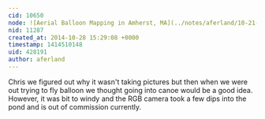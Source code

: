 ```yaml
---
cid: 10650
node: ![Aerial Balloon Mapping in Amherst, MA](../notes/aferland/10-21-2014/aerial-balloon-mapping)
nid: 11287
created_at: 2014-10-28 15:29:08 +0000
timestamp: 1414510148
uid: 428191
author: aferland
---
```


Chris we figured out why it wasn't taking pictures but then when we were out trying to fly balloon we thought going into canoe would be a good idea. However, it was bit to windy and the RGB camera took a few dips into the pond and is out of commission currently. 